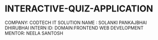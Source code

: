 # INTERACTIVE-QUIZ-APPLICATION
COMPANY: CODTECH IT SOLUTION
NAME : SOLANKI PANKAJBHAI DHIRUBHAI
INTERN ID: 
DOMAIN:FRONTEND WEB DEVELOPMENT
MENTOR: NEELA SANTOSH

